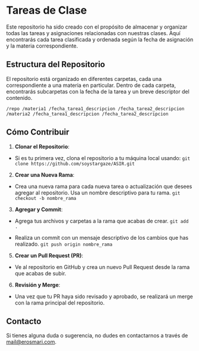 # Tareas de Clase

Este repositorio ha sido creado con el propósito de almacenar y organizar todas las tareas y asignaciones relacionadas con nuestras clases. Aquí encontrarás cada tarea clasificada y ordenada según la fecha de asignación y la materia correspondiente.

## Estructura del Repositorio

El repositorio está organizado en diferentes carpetas, cada una correspondiente a una materia en particular. Dentro de cada carpeta, encontrarás subcarpetas con la fecha de la tarea y un breve descriptor del contenido.

`/repo
    /materia1
        /fecha_tarea1_descripcion
        /fecha_tarea2_descripcion
    /materia2
        /fecha_tarea1_descripcion
        /fecha_tarea2_descripcion`


## Cómo Contribuir

1. **Clonar el Repositorio**: 
- Si es tu primera vez, clona el repositorio a tu máquina local usando:
`git clone https://github.com/soystargaze/ASIR.git`


2. **Crear una Nueva Rama**: 
- Crea una nueva rama para cada nueva tarea o actualización que desees agregar al repositorio. Usa un nombre descriptivo para tu rama.
`git checkout -b nombre_rama`


3. **Agregar y Commit**: 
- Agrega tus archivos y carpetas a la rama que acabas de crear.
`git add .`

- Realiza un commit con un mensaje descriptivo de los cambios que has realizado.
`git push origin nombre_rama`

5. **Crear un Pull Request (PR)**:
- Ve al repositorio en GitHub y crea un nuevo Pull Request desde la rama que acabas de subir.

6. **Revisión y Merge**:
- Una vez que tu PR haya sido revisado y aprobado, se realizará un merge con la rama principal del repositorio.

## Contacto

Si tienes alguna duda o sugerencia, no dudes en contactarnos a través de [mail@erosmari.com](mailto:mail@erosmari.com).
